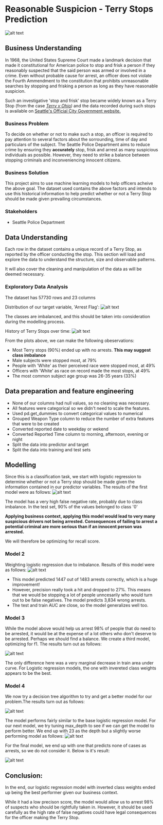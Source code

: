 # Reasonable Suspicion - Terry Stops Prediction  
![alt text](/Assets/traffic-polic-stop.jpg "Traffic Police Stop")

## Business Understanding 
In 1968, the United States Supreme Court made a landmark decision that made it constitutional for American police to stop and frisk a person if they reasonably suspected that the said person was armed or involved in a crime. Even without probable cause for arrest, an officer does not violate the Fourth Ammendment to the constitution that prohibits unreasonable searches by stopping and frisking a person as long as they have reasonable suspicion.  

Such an investigative 'stop and frisk' stop became widely known as a Terry Stop (from the case *[Terry v Ohio](https://www.law.cornell.edu/supremecourt/text/392/1))* and the data recorded during such stops is available on [Seattle's Official City Government website.](https://data.seattle.gov/Public-Safety/Terry-Stops/28ny-9ts8)

### Business Problem
To decide on whether or not to make such a stop, an officer is required to pay attention to several factors about the sorrounding, time of day and particulars of the subject. The Seattle Police Department aims to reduce crime by ensuring they **accurately** stop, frisk and arrest as many suspicious individuals as possible. However, they need to strike a balance between stopping criminals and inconveniencing innocent citizens.

### Business Solution
This project aims to use machine learning models to help officers acheive the above goal. The dataset used contains the above factors and intends to use this historical information to help predict whether or not a Terry Stop should be made given prevailing circumstances. 

### Stakeholders
- Seattle Police Department 

## Data Understanding 
Each row in the dataset contains a unique record of a Terry Stop, as reported by the officer conducting the stop. This section will load and explore the data to understand the structure, size and observable patterns.

It will also cover the cleaning and manipulation of the data as will be deemed necessary.  

### Exploratory Data Analysis
The dataset has 57730 rows and 23 columns

Distribution of our target variable, 'Arrest Flag':
![alt text](/Assets/arrest%20flag%20output.png "Arrest Flag distribution")

The classes are imbalanced, and this should be taken into consideration during the modelling process.

History of Terry Stops over time:
![alt text](/Assets/time%20output.png "Terry stops over time")

From the plots above, we can make the following obeservations:
* Most Terry stops (90%) ended up with no arrests. **This may suggest class imbalance**
* Male subjects were stopped most, at 79%
* People with 'White' as their perceived race were stopped most, at 49%
* Officers with 'White' as race on record made the most stops, at 49%
* The most common subject age group was 26-35 years (33%)

## Data preparation and feature engineering
- None of our columns had null values, so no cleaning was necessary.
- All features were categorical so we didn't need to scale the features. 
- Used pd.get_dummies to convert categorical values to numerical
- Grouped Weapon Type column to reduce the number of extra features that were to be created 
- Converted reported date to weekday or wekend 
- Converted Reported Time column to morning, afternoon, evening or night 
- Split the data into predictor and target 
- Split the data into training and test sets 

## Modelling
Since this is a classification task, we start with logistic regression to determine whether or not a Terry stop should be made given the information contained in our predictor variables.
The results of the first model were as follows:
![alt text](/Assets/model%201%20results.png "Arrest Flag distribution")

The model has a very high false negative rate, probably due to class imbalance. In the test set, 90% of the values belonged to class '0'

**Applying business context, applying this model would lead to very many suspicious drivers not being arrested. Consequences of failing to arrest a potential criminal are more serious than if an innocent person was arrested.**

We will therefore be optimizing for recall score.
### Model 2
Weighting logistic regression due to imbalance. Results of this model were as follows:
![alt text](/Assets/model%202%20results.png "Arrest Flag distribution")

* This model predicted 1447 out of 1483 arrests correctly, which is a huge improvement!
* However, precision really took a hit and dropped to 27%. This means that we would be stopping a lot of people unncesarily who would turn out to be false negatives. The model predicts 3,834 wrong arrests.
* The test and train AUC are close, so the model generalizes well too. 

### Model 3 
While the model above would help us arrest 98% of people that do need to be arrested, it would be at the expense of a lot others who don't deserve to be arrested. Perhaps we should find a balance. We create a third model, optimizing for f1. The results turn out as follows:

![alt text](/Assets/model%203%20results.png "Arrest Flag distribution")

The only difference here was a very marginal decrease in train area under curve. For Logistic regression models, the one with invereted class weights appears to be the best.
### Model 4 
We now try a decision tree algorithm to try and get a better model for our problem.The results turn out as follows:

![alt text](/Assets/model%204%20results.png "Arrest Flag distribution")

The model performs fairly similar to the base logistic regression model. For our next model, we try tuning max_depth to see if we can get the model to perform better. We end up with 23 as the depth but a slightly worse performing model as follows:
![alt text](/Assets/model%205%20results.png "Arrest Flag distribution")

For the final model, we end up with one that predicts none of cases as arrests, so we do not consider it. 
Below is it's result:

![alt text](/Assets/model%206.png "Arrest Flag distribution")

## Conclusion:
In the end, our logistic regression model with inverted class weights ended up being the best performer given our business context. 

While it had a low precison score, the model would allow us to arrest 98% of suspects who should be rightfully taken in. However, it should be used carefully as the high rate of false negatives could have legal consequences for the officer making the Terry Stop. 